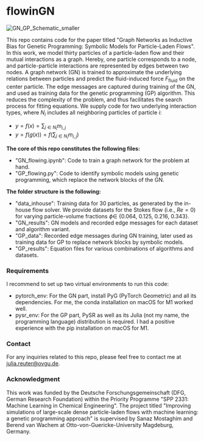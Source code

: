 # flowinGN

![GN_GP_Schematic_smaller](https://user-images.githubusercontent.com/44205238/225003466-e2ddd936-1283-431f-94df-f5cc6972855f.png)

This repo contains code for the paper titled "Graph Networks as Inductive Bias for Genetic Programming: Symbolic Models for Particle-Laden Flows".
In this work, we model thirty particles of a particle-laden flow and their mutual interactions as a graph. Hereby, one particle corresponds to a node, and particle-particle interactions are represented by edges between two nodes. A graph network (GN) is trained to approximate the underlying relations between particles and predict the fluid-induced force $F_{\textrm{fluid}}$ on the center particle. The edge messages are captured during training of the GN, and used as training data for the genetic programming (GP) algorithm. This reduces the complexity of the problem, and thus facilitates the search process for fitting equations. We supply code for two underlying interaction types, where $N_i$ includes all neighboring particles of particle $i$:
* $y = f(x) = \sum_{j \in N_i}{m_{i,j}}$
* $y = f(g(x)) = f(\sum_{j \in N_i}{m_{i,j}})$

**The core of this repo constitutes the following files:** 
* "GN_flowing.ipynb": Code to train a graph network for the problem at hand.
* "GP_flowing.py": Code to identify symbolic models using genetic programming, which replace the network blocks of the GN.

**The folder structure is the following:**
* "data_inhouse": Training data for 30 particles, as generated by the in-house flow solver. We provide datasets for the Stokes flow (i.e., $Re = 0$) for varying particle-volume fractions $\phi \in$ {0.064, 0.125, 0.216, 0.343}.
* "GN_results": GN models and recorded edge messages for each dataset and algorithm variant.
* "GP_data": Recorded edge messages during GN training, later used as training data for GP to replace network blocks by symbolic models.
* "GP_results": Equation files for various combinations of algorithms and datasets.


### Requirements 
I recommend to set up two virtual environments to run this code:
* pytorch_env: For the GN part, install PyG (PyTorch Geometric) and all its dependencies. For me, the conda installation on macOS for M1 worked well.
* pysr_env: For the GP part, PySR as well as its Julia (not my name, the programming language) distribution is required. I had a positive experience with the pip installation on macOS for M1.


### Contact
For any inquiries related to this repo, please feel free to contact me at [julia.reuter@ovgu.de](https://ci.ovgu.de/Team/Julia+Reuter.html).

### Acknowledgment
This work was funded by the Deutsche Forschungsgemeinschaft (DFG, German Research Foundation) within the Priority Programme "SPP 2331: Machine Learning in Chemical Engineering". The project titled "Improving simulations of large-scale dense particle-laden flows with machine learning: a genetic programming approach" is supervised by Sanaz Mostaghim and Berend van Wachem at Otto-von-Guericke-University Magdeburg, Germany.
